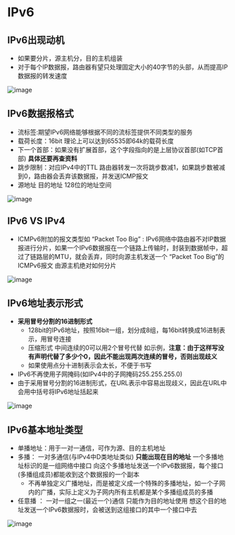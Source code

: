 # IPv6  


##  IPv6出现动机

* 如果要分片，源主机分，目的主机组装  
* 对于每个IP数据报，路由器有望只处理固定大小的40字节的头部，从而提高IP数据报的转发速度

![image](https://user-images.githubusercontent.com/58176267/170400878-af5941db-8241-4d08-9b68-09d5f8757c3a.png)


## IPv6数据报格式  

* 流标签:期望IPv6网络能够根据不同的流标签提供不同类型的服务  
* 载荷长度：16bit 理论上可以达到65535即64k的载荷长度
* 下一个首部：如果没有扩展首部，这个字段指向的是上层协议首部(如TCP首部)   **具体还要再查资料**
* 跳步限制：对应IPv4中的TTL  路由器转发一次将跳步数减1，如果跳步数被减到0，路由器会丢弃该数据报，并发送ICMP报文
* 源地址  目的地址  128位的地址空间  

![image](https://user-images.githubusercontent.com/58176267/170402163-0563727c-6774-44a3-8208-81f624b3bb1a.png)


## IPv6 VS IPv4  

* ICMPv6附加的报文类型如 “Packet Too Big” : IPv6网络中路由器不对IP数据报进行分片，如果一个IPv6数据报在一个链路上传输时，封装到数据帧中，超过了链路层的MTU，就会丢弃，同时向源主机发送一个 “Packet Too Big”的ICMPv6报文 由源主机绝对如何分片   

![image](https://user-images.githubusercontent.com/58176267/170402774-6959bfb9-8ad2-460f-a27f-b6dd26f161fc.png)

## IPv6地址表示形式  

* **采用冒号分割的16进制形式**
    * 128bit的IPv6地址，按照16bit一组，划分成8组，每16bit转换成16进制表示，用冒号连接
    * 压缩形式  中间连续的0可以用2个冒号代替 如示例，**注意：由于这样写没有声明代替了多少个0，因此不能出现两次连续的冒号，否则出现歧义**   
    * 如果使用点分十进制表示会太长，不便于书写
* IPv6不再使用子网掩码(如IPv4中的子网掩码255.255.255.0) 
* 由于采用冒号分割的16进制形式，在URL表示中容易出现歧义，因此在URL中会用中括号将IPv6地址括起来

![image](https://user-images.githubusercontent.com/58176267/170403393-14368782-dd3e-4ad5-9a3b-3f7595ba6e02.png)

## IPv6基本地址类型  

* 单播地址：用于一对一通信，可作为源、目的主机地址
* 多播： 一对多通信(与IPv4中D类地址类似)  **只能出现在目的地址**  一个多播地址标识的是一组网络中接口  向这个多播地址发送一个IPv6数据报，每个接口(多播组成员)都能收到这个数据报的一个副本  
    * 不再单独定义广播地址，而是被定义成一个特殊的多播地址，如一个子网内的广播，实际上定义为子网内所有主机都是某个多播组成员的多播  
* 任意播 ： 一对一组之一(最近一个)通信  只能作为目的地址使用  想这个目的地址发送一个IPv6数据报时，会被送到这组接口的其中一个接口中去  

![image](https://user-images.githubusercontent.com/58176267/170404514-5721ffe5-8cd0-4c71-b6a6-1b144e5c95e3.png)








